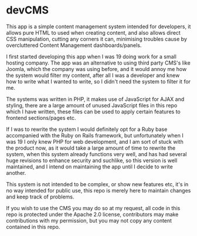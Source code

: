 devCMS
======

This app is a simple content management system intended for developers, it allows pure HTML to used when creating content, and also allows direct CSS manipulation, cutting any corners it can, minimising troubles cause by overcluttered Content Management dashboards/panels. 


I first started developing this app when I was 19 doing work for a small hosting company. The app was an alternative to using third party CMS's like Joomla, which the company was using before, and it would annoy me how the system would filter my content, after all I was a developer and knew how to write what I wanted to write, so I didn't need the system to filter it for me.


The systems was written in PHP, it makes use of JavaScript for AJAX and styling, there are a large amount of unused JavaScript files in this repo which I have written, these files can be used to apply certain features to frontend sections/pages etc. 


If I was to rewrite the system I would definitely opt for a Ruby base accompanied with the Ruby on Rails framework, but unfortunately when I was 19 I only knew PHP for web development, and I am sort of stuck with the product now, as it would take a large amount of time to rewrite the system, when this system already functions very well, and has had several huge revisions to enhance security and suchlike, so this version is well maintained, and I intend on maintaining the app until I decide to write another.


This system is not intended to be complex, or show new features etc, it's in no way intended for public use, this repo is merely here to maintain changes and keep track of problems.


If you wish to use the CMS you may do so at my request, all code in this repo is protected under the Apache 2.0 license, contributors may make contributions with my permission, but you may not copy any content contained in this repo.
